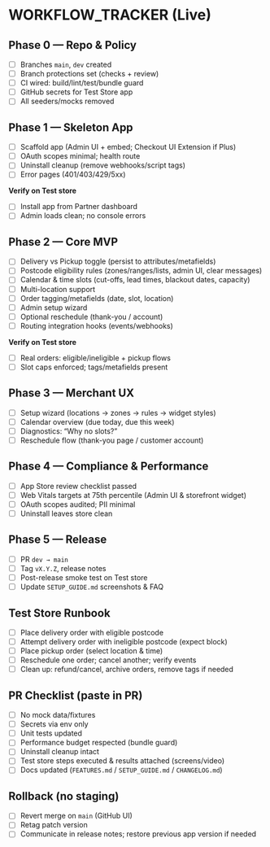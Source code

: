 # WORKFLOW_TRACKER (Live)

## Phase 0 — Repo & Policy
- [ ] Branches `main`, `dev` created
- [ ] Branch protections set (checks + review)
- [ ] CI wired: build/lint/test/bundle guard
- [ ] GitHub secrets for Test Store app
- [ ] All seeders/mocks removed

## Phase 1 — Skeleton App
- [ ] Scaffold app (Admin UI + embed; Checkout UI Extension if Plus)
- [ ] OAuth scopes minimal; health route
- [ ] Uninstall cleanup (remove webhooks/script tags)
- [ ] Error pages (401/403/429/5xx)

**Verify on Test store**
- [ ] Install app from Partner dashboard
- [ ] Admin loads clean; no console errors

## Phase 2 — Core MVP
- [ ] Delivery vs Pickup toggle (persist to attributes/metafields)
- [ ] Postcode eligibility rules (zones/ranges/lists, admin UI, clear messages)
- [ ] Calendar & time slots (cut-offs, lead times, blackout dates, capacity)
- [ ] Multi-location support
- [ ] Order tagging/metafields (date, slot, location)
- [ ] Admin setup wizard
- [ ] Optional reschedule (thank-you / account)
- [ ] Routing integration hooks (events/webhooks)

**Verify on Test store**
- [ ] Real orders: eligible/ineligible + pickup flows
- [ ] Slot caps enforced; tags/metafields present

## Phase 3 — Merchant UX
- [ ] Setup wizard (locations → zones → rules → widget styles)
- [ ] Calendar overview (due today, due this week)
- [ ] Diagnostics: “Why no slots?”
- [ ] Reschedule flow (thank-you page / customer account)

## Phase 4 — Compliance & Performance
- [ ] App Store review checklist passed
- [ ] Web Vitals targets at 75th percentile (Admin UI & storefront widget)
- [ ] OAuth scopes audited; PII minimal
- [ ] Uninstall leaves store clean

## Phase 5 — Release
- [ ] PR `dev → main`
- [ ] Tag `vX.Y.Z`, release notes
- [ ] Post-release smoke test on Test store
- [ ] Update `SETUP_GUIDE.md` screenshots & FAQ

## Test Store Runbook
- [ ] Place delivery order with eligible postcode
- [ ] Attempt delivery order with ineligible postcode (expect block)
- [ ] Place pickup order (select location & time)
- [ ] Reschedule one order; cancel another; verify events
- [ ] Clean up: refund/cancel, archive orders, remove tags if needed

## PR Checklist (paste in PR)
- [ ] No mock data/fixtures
- [ ] Secrets via env only
- [ ] Unit tests updated
- [ ] Performance budget respected (bundle guard)
- [ ] Uninstall cleanup intact
- [ ] Test store steps executed & results attached (screens/video)
- [ ] Docs updated (`FEATURES.md` / `SETUP_GUIDE.md` / `CHANGELOG.md`)

## Rollback (no staging)
- [ ] Revert merge on `main` (GitHub UI)
- [ ] Retag patch version
- [ ] Communicate in release notes; restore previous app version if needed
